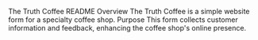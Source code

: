 
The Truth Coffee README
Overview
The Truth Coffee is a simple website form for a specialty coffee shop.
Purpose
This form collects customer information and feedback, enhancing the coffee shop's online presence.
